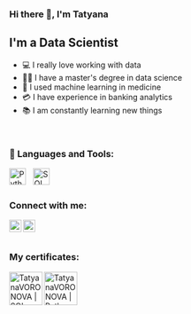 
### Hi there 👋, I'm Tatyana

  

## I'm a Data Scientist
- 💻 I really love working with data
- 👩‍🎓 I have a master's degree in data science
- 🧪 I used  machine learning  in medicine
- 💳 I have experience in banking analytics
- 📚 I am constantly learning new things

 

<br />

### 🧰 Languages and Tools:
<img align="left" alt="Python" width="30px" style="padding-right:10px;" src="https://cdn.jsdelivr.net/gh/devicons/devicon/icons/python/python-original-wordmark.svg" />
<img align="left" alt="SQL" width="30px" style="padding-right:10px;" src="https://cdn.jsdelivr.net/gh/devicons/devicon/icons/postgresql/postgresql-original-wordmark.svg" />


<br />






<br />


### Connect with me:

[<img align="left" alt="TatyanaVORONOVA | VK" width="22px" src="https://cdn.jsdelivr.net/npm/simple-icons@v3/icons/vk.svg" />][vk]
[<img align="left" alt="TatyanaVORONOVA | Telegram" width="22px" src="https://cdn.jsdelivr.net/npm/simple-icons@v3/icons/telegram.svg" />][Telegram]

<br />
<br />

### My certificates:

[<img align="left" alt="TatyanaVORONOVA | SQL" width="60px" src="https://stepik.org/media/cache/images/courses/116332/cover_f3Lm49M/3799a95c78aa0808682b9ec3da2f7b62.png" />][SQL]

[<img align="left" alt="TatyanaVORONOVA | Python" width="60px" src="https://stepik.org/media/cache/images/courses/67/cover/a58221f521114b81084c0f72200131c0.png" />][Python]


<br />



<br />


[vk]: https://vk.com/voronova_tmn
[Telegram]: https://t.me/tanya_voronova72
[SQL]: https://stepik.org/cert/1974532
[Python]: https://stepik.org/cert/1416474
